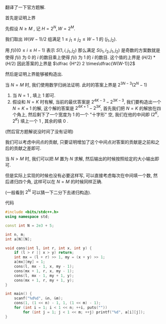 翻译了一下官方题解.

首先是证明上界

先假设 $N\geqslant M$ ,
记 $H=2^N,W=2^M$.

我们取出 $W(W-1)/2$ 组满足 $1\leqslant j_1\leqslant j_2\leqslant W-1$ 的 $(j_1,j_2)$.

用 $f(i)(0\leqslant i\leqslant H-1)$ 表示 $S(1,i,j_1,j_2)$ 那么满足 $S(i_1,i_2,j_1,j_2)$ 是奇数的方案数就是使得 $f(i)$ 为 $0$ 的 $i$ 的数目乘上使得 $f(i)$ 为 $1$ 的 $i$ 的数目. 这个值的上界是 $(H/2)*(H/2)$ 因此答案的上界是 $\dfrac {H^2} 2 \times\dfrac{W(W-1)}2$

然后是证明上界能够被构造出.

当 $N=M$ 时, 我们使用数学归纳法证明.
此时的答案上界是 $2^{3N-3}(2^N-1)$
1. 当 $N=1$ , 填上 $1$ 即可.
2. 假设和 $N=K$ 时有解,
当前的最优答案是 $2^{4K-3}-2^{3K-3}$,
我们要构造出一个 $N=K+1$ 的解,
这个解的答案是 $2^{4K+1}-2^{3K}$,
首先我们把 $N=K$ 的解放在四个角上,
然后剩下了一个宽度为 $1$ 的一个 "十字形" 空,
我们在他的中间即 $(2^K,2^K)$ 填上一个 $1$ ,
其余的填 $0$ .

(然后官方题解说没时间了没有证明)

我们可以考虑中间点的贡献,
只要证明增加了这个中间点对答案的贡献是之前和之后的贡献之差即可.

当 $N>M$ 时,
我们可以把 $M$ 置为 $N$ 求解,
然后输出的时候按照给定的大小输出即可.

但是实际上实现的时候也没有必要这样写,
可以直接考虑每次在中间填一个数,
然后递归四个角,
这样可以在 $N=M$ 的时候同样正确.

(一般看到 $2^N$ 可以猜一下二分下去递归构造).

代码

```cpp
#include <bits/stdc++.h>
using namespace std;

const int N = 2e3 + 5;

int n, m;
int a[N][N];

void cons(int l, int r, int x, int y) {
    if (l > r || x > y) return;
    int mx = (l + r) >> 1, my = (x + y) >> 1;
    a[mx][my] = 1;
    cons(l, mx - 1, x, my - 1);
    cons(mx + 1, r, x, my - 1);
    cons(l, mx - 1, my + 1, y);
    cons(mx + 1, r, my + 1, y);
}

int main() {
    scanf("%d%d", &n, &m);
    cons(1, (1 << n) - 1, 1, (1 << m) - 1);
    for (int i = 1; i < 1 << n; ++i, puts(""))
        for (int j = 1; j < 1 << m; ++j) printf("%d", a[i][j]);
}
```